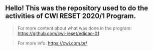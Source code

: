 ## Hello! This was the repository used to do the activities of CWI RESET 2020/1 Program.

> For more content about what was done in the program: https://github.com/cwi-reset/edicao-01 

> For more info: https://cwi.com.br/
